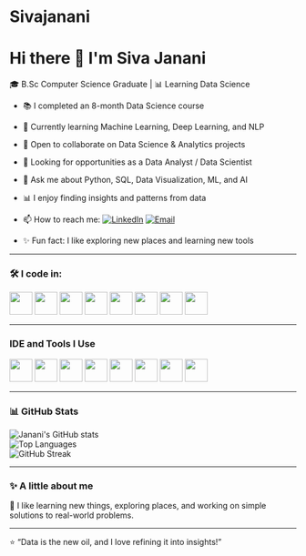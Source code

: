 # Sivajanani
# Hi there 👋 I'm Siva Janani  

🎓 B.Sc Computer Science Graduate | 📊 Learning Data Science  

- 📚 I completed an 8-month Data Science course  
- 🌱 Currently learning Machine Learning, Deep Learning, and NLP  
- 👯 Open to collaborate on Data Science & Analytics projects  
- 💼 Looking for opportunities as a Data Analyst / Data Scientist  
- 💬 Ask me about Python, SQL, Data Visualization, ML, and AI  
- 📊 I enjoy finding insights and patterns from data  
- 📫 How to reach me: [![LinkedIn](https://img.shields.io/badge/LinkedIn-blue?style=for-the-badge&logo=linkedin)](siva-janani-r-55b359366) [![Email](https://img.shields.io/badge/Email-red?style=for-the-badge&logo=gmail&logoColor=white)](mailto:jananir043@gmail.com)  
  

- ✨ Fun fact: I like exploring new places and learning new tools  

---

### 🛠 I code in:
<p>
  <img src="https://cdn.jsdelivr.net/gh/devicons/devicon/icons/python/python-original.svg" width="40" height="40"/>
  <img src="https://cdn.jsdelivr.net/gh/devicons/devicon/icons/pandas/pandas-original.svg" width="40" height="40"/>
  <img src="https://cdn.jsdelivr.net/gh/devicons/devicon/icons/numpy/numpy-original.svg" width="40" height="40"/>
  <img src="https://cdn.jsdelivr.net/gh/devicons/devicon/icons/mysql/mysql-original.svg" width="40" height="40"/>
  <img src="https://cdn.jsdelivr.net/gh/devicons/devicon/icons/matplotlib/matplotlib-original.svg" width="40" height="40"/>
  <img src="https://cdn.jsdelivr.net/gh/devicons/devicon/icons/tensorflow/tensorflow-original.svg" width="40" height="40"/>
  <img src="https://cdn.jsdelivr.net/gh/devicons/devicon/icons/pytorch/pytorch-original.svg" width="40" height="40"/>
  <img src="https://cdn.jsdelivr.net/gh/devicons/devicon/icons/github/github-original.svg" width="40" height="40"/>
  
  
</p>

---
### IDE and Tools I Use
<p>
  <img src="https://cdn.jsdelivr.net/gh/devicons/devicon/icons/vscode/vscode-original.svg" width="40" height="40"/>
  <img src="https://cdn.jsdelivr.net/gh/devicons/devicon/icons/jupyter/jupyter-original.svg" width="40" height="40"/>
  <img src="https://cdn.jsdelivr.net/gh/devicons/devicon/icons/googlecloud/googlecloud-original.svg" width="40" height="40"/>
  <img src="https://cdn.worldvectorlogo.com/logos/tableau-software.svg" width="40" height="40"/>
  <img src="https://cdn.jsdelivr.net/gh/devicons/devicon/icons/git/git-original.svg" width="40" height="40"/>  
  <img src="https://cdn.jsdelivr.net/gh/devicons/devicon/icons/github/github-original.svg" width="40" height="40"/>
  <img src="https://streamlit.io/images/brand/streamlit-mark-color.png" width="40" height="40"/>
  <img src="https://cdn.jsdelivr.net/gh/devicons/devicon/icons/filezilla/filezilla-plain.svg" width="40" height="40"/>  
  </p>

  ---

### 📊 GitHub Stats
![Janani's GitHub stats](https://github-readme-stats.vercel.app/api?username=Sivajanani2004&show_icons=true&theme=default)  
![Top Languages](https://github-readme-stats.vercel.app/api/top-langs/?username=Sivajanani2004&layout=compact)  
![GitHub Streak](https://github-readme-streak-stats.herokuapp.com/?user=Sivajanani2004&theme=default)

---

### ✨ A little about me
📖 I like learning new things, exploring places, and working on simple solutions to real-world problems.

---

⭐ “Data is the new oil, and I love refining it into insights!”
